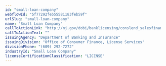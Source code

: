 ```yaml
---
id: "small-loan-company"
webflowId: "5f77292feb55581183feb59f"
urlSlug: "small-loan-company"
name: "Small Loan Company"
callToActionLink: "http://nj.gov/dobi/banklicensing/conslend_salesfinance.htm"
callToActionText: ""
issuingAgency: "Department of Banking and Insurance"
issuingDivision: "Office of Consumer Finance, License Services"
divisionPhone: "(609) 292-7272"
industryId: "Small Loan Company"
licenseCertificationClassification: "LICENSE"
---
```

